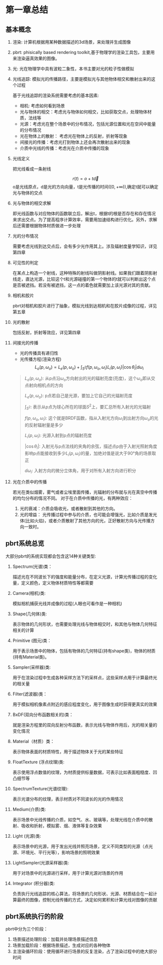 # 第一章总结

## 基本概念

1. 渲染: 计算机根据用某种数据描述的3d场景，来处理并生成图像
2. pbrt: phisically based rendering toolkit,基于物理学的渲染工具包，主要用来渲染逼真效果的图像。
3. 光: 光在物理学中具有波粒二象性，本书主要对光的粒子性做模拟
4. 光线追踪: 模拟光的传播路径，主要是模拟光与其他物体相交和散射出来的这个过程

    基于光线追踪的渲染系统需要考虑的基本因素:

    - 相机: 考虑如何看到场景
    - 光与物体的相交：考虑光与物体如何相交，比如获取交点，处理物体材质，法线等
    - 光源：考虑光在整个场景中的分布情况，包括光源位置和光在空间中能量的分布情况
    - 光在物体上的散射： 考虑光在物体上的反射，折射等现象
    - 间接光的传播：考虑光打到物体上还会再次散射出来的现象
    - 介质中光线的传播：考虑光在介质中传播的现象

5. 光线定义

    把光线看成一条射线

    $$r(t) = o + t\vec{d}$$
    o是光线原点，d是光的方向向量，t是光传播的时间($[0,+\infty)$),确定t就可以确定光与物体的交点
6. 光与物体的相交求解

    即光线函数与对应物体的函数联立后，解出t，根据t的根是否存在和存在情况来求出交点。为了提高程序计算效率，需要用加速结构进行优化。另外，求解后还需要根据物体材质做进一步处理
7. 光的分布情况

    需要考虑光线到达交点后，会有多少光作用其上。涉及辐射度量学知识，详见第四章

8. 可见性的判定

    在某点上构造一个射线，这种特殊的射线叫做阴影射线。如果我们跟着阴影射线走，直达光源，比较这个t和光源碰撞的第一个物体的t就可以判断出这个点是否被遮挡。若没有被遮挡，这一点的着色就需要加上该光源对其的贡献。

9. 相机和胶片

    pbrt对相机和胶片进行了抽象，模拟光线到达相机和在胶片成像的过程，详见第五章
10. 光的散射

    包括反射，折射等效应，详见第四章

11. 间接光的传播

    - 光的传播具有递归性
    - 光传播方程(渲染方程)
    $$
    L_o(p, \omega_o) = L_e(p, \omega_o) + \int_{S^2}f(p, \omega_o,\omega_i)L_i(p,\omega_i)|\cos \theta_i|d\omega_i
    $$
    > $L_o(p, \omega_o)$: 从p点沿$\omega_o$方向射出的光的辐射亮度(亮度)，这个$\omega_o$即从交点射向相机点的方向
    >
    > $L_e(p, \omega_o)$: p点若自己是光源，要加上它自己的光辐射亮度
    >
    > $\int_{S^2}$: 表示从p点为球心所在的球面$S^2$上，要汇总所有入射光的光辐射
    >
    > $f(p, \omega_o,\omega_i)$: 这个就是BRDF函数，指从入射光方向$\omega_i$到出射方向$\omega_o$的光的反射辐射量是多少
    >
    > $L_i(p,\omega_i)$: 光源入射到p点的辐射亮度
    >
    > $\vert \cos \theta_i\vert$: 入射光与p点法线的夹角的余弦，描述点p由于入射光照射角度影响p点能接收到多少$L_i(p,\omega_i)$的量，加绝对值是说大于90°角的场景取正
    >
    > $d\omega_i$: 入射方向的微分立体角，用于对所有入射方向进行积分
12. 光在介质中的传播

    若光在类似烟雾，雾气或者尘埃里面传播，光辐射的分布就与光在真空中传播的均匀分布的情况不同。
    对于在介质中传播的光，有两种效应：
    1. 光的衰减：介质会吸收光，或者散射到其他的方向。
    2. 光的增益： 光传播过程中参与的介质，也可能会增强光，比如介质是发光体(比如火焰)，或者介质散射了其他方向的光，正好散射方向与光传播方向一致时。

## pbrt系统总览

大部分pbrt的系统实现都会包含这14种关键类型:

1. Spectrum(光谱)类：

    描述光在不同波长下的强度和能量分布，在定义光源，计算光传播过程的变化量，定义颜色，定义物体材质特性等都需要

2. Camera(相机)类:

    模拟相机捕获光线并成像的过程(人眼也可看作是一种相机)

3. Shape(几何体)类:

    表示物体的几何形状，也需要处理光线与物体相交时，和其他与物体几何特征相关的计算

4. Primitive (图元)类：

    用于表示场景中的物体，包括有物体的几何特征(持有shape类)，物体的材质(持有Material类)。

5. Sampler(采样器)类:

    用于在渲染过程中生成各种采样方法下的采样点，这些采样点用于计算最终光的相关量

6. Filter(滤波器)类：

    用于模拟相机像素点附近的感应程度变化，用于图像生成时获得更真实的效果

7. BxDF(双向分布函数相关的)类：

    就是渲染方程里的双向反射分布函数，表示光线与物体作用后，光的相关量的变化情况

8. Material（材质）类：

    表示物体表面的材质特性，用于描述物体关于光的某些特征

9. FloatTexture (浮点纹理)类:

    表示使用浮点数值的纹理，为材质提供标量数据，可表示比如表面粗糙度、凹凸细节等

10. SpectrumTexture(光谱纹理):

    表示光谱分布的纹理，表示材质对不同波长的光的作用情况

11. Medium(介质)类:

    表示场景中光线传播的介质，如空气、水、玻璃等，处理光线在介质中的散射、吸收和折射，模拟雾、烟、液体等复杂效果

12. Light (光源)类:

    表示场景中的光源，用于发出光线并照亮场景，定义不同类型的光源（点光源、环境光、平行光等），影响场景的照明效果

13. LightSampler(光源采样器)类:

    用于对场景中的光源进行采样，用于计算光源对场景的作用

14. Integrator (积分器)类:

    负责执行光线追踪的核心算法，将场景的几何形状、光源、材质结合在一起计算最终的图像，控制光线传播的方式，决定如何累积和计算光线对图像的贡献

## pbrt系统执行的阶段

pbrt中分为三个阶段：

1. 场景描述处理阶段：加载并处理场景描述信息
2. 场景加载阶段：根据场景描述，生成对应的各种物体
3. 主渲染循环阶段：使用循环进行场景的反复渲染，占了渲染过程中的绝大部分时间
